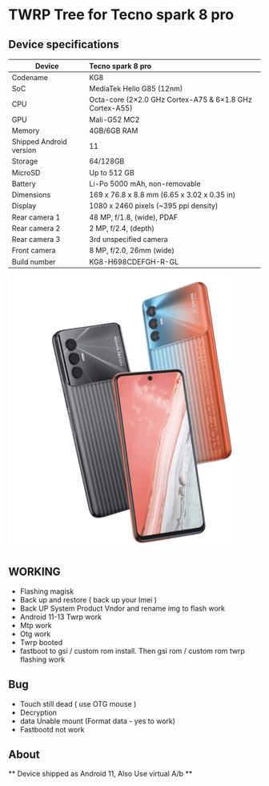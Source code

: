 # TWRP Tree for Tecno spark 8 pro

## Device specifications

| Device                  | Tecno spark 8 pro                                           |
| ----------------------- | :---------------------------------------------------------- |
| Codename                | KG8                                                         |
| SoC                     | MediaTek Helio G85 (12nm)                                   |
| CPU                     | Octa-core (2×2.0 GHz Cortex-A75 & 6×1.8 GHz Cortex-A55)     |
| GPU                     | Mali-G52 MC2                                                |
| Memory                  | 4GB/6GB RAM                                                 |
| Shipped Android version | 11                                                          |
| Storage                 | 64/128GB                                                    |
| MicroSD                 | Up to 512 GB                                                |
| Battery                 | Li-Po 5000 mAh, non-removable                               |
| Dimensions              | 169 x 76.8 x 8.8 mm (6.65 x 3.02 x 0.35 in)                 |
| Display                 | 1080 x 2460 pixels (~395 ppi density)                       |
| Rear camera 1           | 48 MP, f/1.8, (wide), PDAF                                  |
| Rear camera 2           | 2 MP, f/2.4, (depth)                                        |
| Rear camera 3           | 3rd unspecified camera                                      |
| Front camera            | 8 MP, f/2.0, 26mm (wide)                                    |
| Build number            | KG8-H698CDEFGH-R-GL                                         |

![Tecno spark 8 pro](KG8.png)

## WORKING
- Flashing magisk
- Back up and restore ( back up your Imei )
- Back UP System Product Vndor and rename img to flash work
- Android 11-13 Twrp work
- Mtp work
- Otg work
- Twrp booted
- fastboot to gsi / custom rom install. Then gsi rom / custom rom twrp flashing work

## Bug
- Touch still dead ( use OTG mouse )
- Decryption
- data Unable mount (Format data - yes to work) 
- Fastbootd not work

## About
** Device shipped as Android 11, Also Use virtual A/b **




